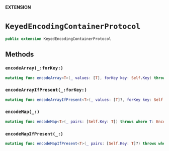 **EXTENSION**

# `KeyedEncodingContainerProtocol`
```swift
public extension KeyedEncodingContainerProtocol
```

## Methods
### `encodeArray(_:forKey:)`

```swift
mutating func encodeArray<T>(_ values: [T], forKey key: Self.Key) throws where T: Encodable
```

### `encodeArrayIfPresent(_:forKey:)`

```swift
mutating func encodeArrayIfPresent<T>(_ values: [T]?, forKey key: Self.Key) throws where T: Encodable
```

### `encodeMap(_:)`

```swift
mutating func encodeMap<T>(_ pairs: [Self.Key: T]) throws where T: Encodable
```

### `encodeMapIfPresent(_:)`

```swift
mutating func encodeMapIfPresent<T>(_ pairs: [Self.Key: T]?) throws where T: Encodable
```
